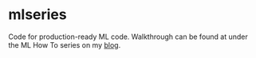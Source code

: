# mlseries
Code for production-ready ML code. Walkthrough can be found at under the ML How To series on my [blog](https://cherrypicked.dev/).
